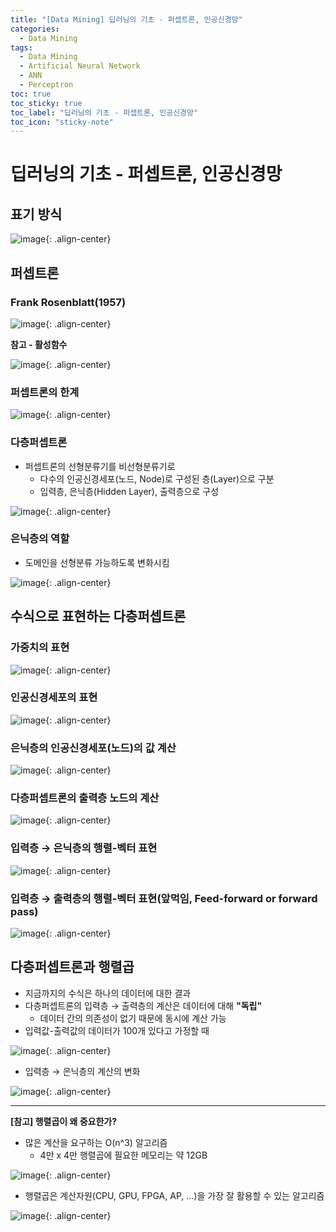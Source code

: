 ```yaml
---
title: "[Data Mining] 딥러닝의 기초 - 퍼셉트론, 인공신경망"
categories:
  - Data Mining
tags:
  - Data Mining
  - Artificial Neural Network
  - ANN
  - Perceptron
toc: true
toc_sticky: true
toc_label: "딥러닝의 기초 - 퍼셉트론, 인공신경망"
toc_icon: "sticky-note"
---
```


# 딥러닝의 기초 - 퍼셉트론, 인공신경망

## 표기 방식

![image](https://user-images.githubusercontent.com/55765292/158920694-6ffbeb33-e222-45b5-80da-ad427e26f5d4.png){: .align-center}

## 퍼셉트론

### Frank Rosenblatt(1957)

![image](https://user-images.githubusercontent.com/55765292/158921491-5af453dc-9fe5-4e30-83cf-579fc64cc2bc.png){: .align-center}

**참고 - 활성함수**

![image](https://user-images.githubusercontent.com/55765292/158920799-6fe517b8-2a55-4d71-843f-305ed3297363.png){: .align-center}

### 퍼셉트론의 한계

![image](https://user-images.githubusercontent.com/55765292/158920877-7d44dd84-e1f5-4c1d-92b4-fa9b255fac1b.png){: .align-center}

### 다층퍼셉트론

- 퍼셉트론의 선형분류기를 비선형분류기로
  - 다수의 인공신경세포(노드, Node)로 구성된 층(Layer)으로 구분
  - 입력층, 은닉층(Hidden Layer), 출력층으로 구성

![image](https://user-images.githubusercontent.com/55765292/158921603-f9aada22-eb5c-4b56-a8b0-5e1d9e6d4e26.png){: .align-center}

### 은닉층의 역할

- 도메인을 선형분류 가능하도록 변화시킴

![image](https://user-images.githubusercontent.com/55765292/158921635-64d885fc-1360-46ec-b3cc-f614fef711cb.png){: .align-center}

## 수식으로 표현하는 다층퍼셉트론

### 가중치의 표현

![image](https://user-images.githubusercontent.com/55765292/158921017-a4a6c4cf-8382-4038-af98-77e8397b318c.png){: .align-center}

### 인공신경세포의 표현

![image](https://user-images.githubusercontent.com/55765292/158921047-8728875f-9775-49e2-ab5a-474b4bc06ea7.png){: .align-center}

### 은닉층의 인공신경세포(노드)의 값 계산

![image](https://user-images.githubusercontent.com/55765292/158921105-e29e8569-9b12-4904-8f08-7f0bbb3d6cfb.png){: .align-center}

### 다층퍼셉트론의 출력층 노드의 계산

![image](https://user-images.githubusercontent.com/55765292/158921131-ab1190bd-c04e-43e5-abfc-49e80d3832e3.png){: .align-center}

### 입력층 → 은닉층의 행렬-벡터 표현

![image](https://user-images.githubusercontent.com/55765292/158921345-4680d961-31b6-434b-a9d6-ba62006ef423.png){: .align-center}

### 입력층 → 출력층의 행렬-벡터 표현(앞먹임, Feed-forward or forward pass)

![image](https://user-images.githubusercontent.com/55765292/158921425-d8b01e82-341b-437e-be55-9aaef0b2ab89.png){: .align-center}


## 다층퍼셉트론과 행렬곱

- 지금까지의 수식은 하나의 데이터에 대한 결과
- 다층퍼셉트론의 입력층 → 출력층의 계산은 데이터에 대해 **"독립"**
  - 데이터 간의 의존성이 없기 때문에 동시에 계산 가능
- 입력값-출력값의 데이터가 100개 있다고 가정할 때

![image](https://user-images.githubusercontent.com/55765292/158921747-0e9ecabd-f472-45df-953a-41cd5723e001.png){: .align-center}

- 입력층 → 은닉층의 계산의 변화

![image](https://user-images.githubusercontent.com/55765292/158921797-d349dbbb-6c1b-4dbd-b37b-5014b058051d.png){: .align-center}

---

**[참고] 행렬곱이 왜 중요한가?**

- 많은 계산을 요구하는 O(n^3) 알고리즘
  - 4만 x 4만 행렬곱에 필요한 메모리는 약 12GB

![image](https://user-images.githubusercontent.com/55765292/158921916-1cd21e21-4d02-4af4-a16f-42bc513c17d0.png){: .align-center}

- 행렬곱은 계산자원(CPU, GPU, FPGA, AP, ...)을 가장 잘 활용할 수 있는 알고리즘

![image](https://user-images.githubusercontent.com/55765292/158921997-88f11564-a051-4fcd-a139-0d8351e188d2.png){: .align-center}


